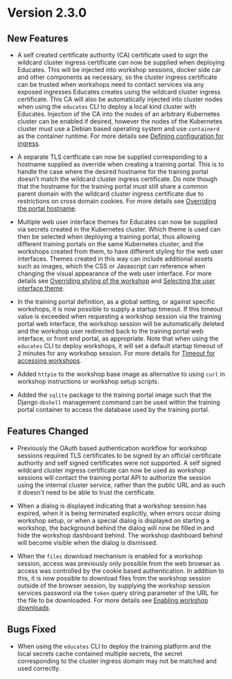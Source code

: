 Version 2.3.0
=============

New Features
------------

* A self created certificate authority (CA) certificate used to sign the
  wildcard cluster ingress certificate can now be supplied when deploying
  Educates. This will be injected into workshop sessions, docker side car and
  other components as necessary, so the cluster ingress certificate can be
  trusted when workshops need to contact services via any exposed ingresses
  Educates creates using the wildcard cluster ingress certificate. This CA will
  also be automatically injected into cluster nodes when using the ``educates``
  CLI to deploy a local kind cluster with Educates. Injection of the CA into the
  nodes of an arbitrary Kubernetes cluster can be enabled if desired, however
  the nodes of the Kubernetes cluster must use a Debian based operating system
  and use ``containerd`` as the container runtime. For more details see
  [Defining configuration for ingress](defining-configuration-for-ingress).

* A separate TLS certficate can now be supplied corresponding to a hostname
  supplied as override when creating a training portal. This is to handle the
  case where the desired hostname for the training portal doesn't match the
  wildcard cluster ingress certificate. Do note though that the hostname for the
  training portal must still share a common parent domain with the wildcard
  cluster ingress certificate due to restrictions on cross domain cookies. For
  more details see [Overriding the portal
  hostname](overiding-the-portal-hostname).

* Multiple web user interface themes for Educates can now be supplied via
  secrets created in the Kubernetes cluster. Which theme is used can then be
  selected when deploying a training portal, thus allowing different training
  portals on the same Kubernetes cluster, and the workshops created from them,
  to have different styling for the web user interfaces. Themes created in this
  way can include additional assets such as images, which the CSS or Javascript
  can reference when changing the visual appearance of the web user interface.
  For more details see [Overriding styling of the
  workshop](overriding-styling-of-the-workshop) and [Selecting the user
  interface theme](selecting-the-user-interface-theme).

* In the training portal definition, as a global setting, or against specific
  workshops, it is now possible to supply a startup timeout. If this timeout
  value is exceeded when requesting a workshop session via the training portal
  web interface, the workshop session will be automatically deleted and the
  workshop user redirected back to the training portal web interface, or front
  end portal, as appropriate. Note that when using the ``educates`` CLI to
  deploy workshops, it will set a default startup timeout of 2 minutes for any
  workshop session. For more details for [Timeout for accessing
  workshops](timeout-for-accessing-workshops).

* Added ``httpie`` to the workshop base image as alternative to using ``curl``
  in workshop instructions or workshop setup scripts.

* Added the ``sqlite`` package to the training portal image such that the Django
  ``dbshell`` management command can be used within the training portal
  container to access the database used by the training portal.

Features Changed
----------------

* Previously the OAuth based authentication workflow for workshop sessions
  required TLS certificates to be signed by an official certificate authority
  and self signed certificates were not supported. A self signed wildcard
  cluster ingress certificate can now be used as workshop sessions will contact
  the training portal API to authorize the session using the internal cluster
  service, rather than the public URL and as such it doesn't need to be able
  to trust the certificate.

* When a dialog is displayed indicating that a workshop session has expired,
  when it is being terminated explicitly, when errors occur doing workshop
  setup, or when a special dialog is displayed on starting a workshop, the
  background behind the dialog will now be filled in and hide the workshop
  dashboard behind. The workshop dashboard behind will become visible when the
  dialog is dismissed.

* When the ``files`` download mechanism is enabled for a workshop session,
  access was previously only possible from the web browser as access was
  controlled by the cookie based authentication. In addition to this, it is now
  possible to download files from the workshop session outside of the browser
  session, by supplying the workshop session services password via the ``token``
  query string parameter of the URL for the file to be downloaded. For more
  details see [Enabling workshop downloads](enabling-workshop-downloads).

Bugs Fixed
----------

* When using the ``educates`` CLI to deploy the training platform and the local
  secrets cache contained multiple secrets, the secret corresponding to the
  cluster ingress domain may not be matched and used correctly.
